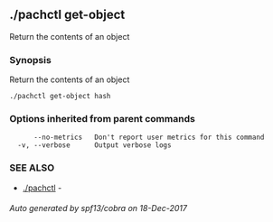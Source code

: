 ## ./pachctl get-object

Return the contents of an object

### Synopsis


Return the contents of an object

```
./pachctl get-object hash
```

### Options inherited from parent commands

```
      --no-metrics   Don't report user metrics for this command
  -v, --verbose      Output verbose logs
```

### SEE ALSO
* [./pachctl](./pachctl.md)	 - 

###### Auto generated by spf13/cobra on 18-Dec-2017

